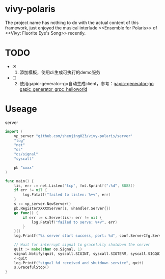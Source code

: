 # vivy-polaris
The project name has nothing to do with the actual content of this framework, just enjoyed the musical interlude &lt;&lt;Ensemble for Polaris&gt;&gt; of <<Vivy: Fluorite Eye's Song>> recently.

# TODO
- [x] 1. 添加模板，使用cli生成可执行的demo服务
- [ ] 2. 使用gapic-generator-go自动生成client，参考：[gapic-generator-go](https://github.com/googleapis/gapic-generator-go) [
gapic_generator_grpc_helloworld
](https://github.com/salrashid123/gapic_generator_grpc_helloworld)

# Useage
server
```go
import (
    vp_server "github.com/shenjing023/vivy-polaris/server"
    "log"
    "net"
    "os"
    "os/signal"
	"syscall"

    pb "xxxx"
)

func main() {
    lis, err := net.Listen("tcp", fmt.Sprintf(":%d", 8888))
	if err != nil {
		log.Fatalf("failed to listen: %+v", err)
	}
	s := vp_server.NewServer()
	pb.RegisterXXXXXServer(s, &handler.Server{})
	go func() {
		if err := s.Serve(lis); err != nil {
			log.Fatalf("failed to serve: %+v", err)
		}
	}()
	log.Printf("%s server start success, port: %d", conf.ServerCfg.ServerName, conf.ServerCfg.Port)

	// Wait for interrupt signal to gracefully shutdown the server
	quit := make(chan os.Signal, 1)
	signal.Notify(quit, syscall.SIGINT, syscall.SIGTERM, syscall.SIGQUIT)
	<-quit
	log.Printf("signal %d received and shutdown service", quit)
	s.GracefulStop()
}

```
